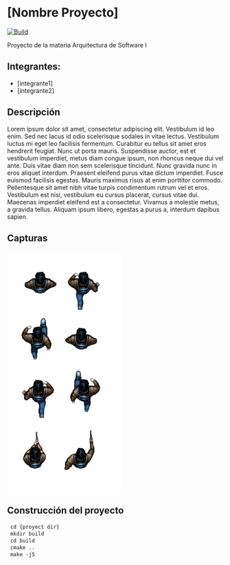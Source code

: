 # [Nombre Proyecto]
[![Build](https://github.com/UCC-ArquitecturaSoftwareI/2021-Programadores_Sacole/actions/workflows/LintAndBuild.yml/badge.svg)](https://github.com/UCC-ArquitecturaSoftwareI/2021-Programadores_Sacole/actions/workflows/LintAndBuild.yml)

Proyecto de la materia Arquitectura de Software I

## Integrantes:

* [integrante1]
* [integrante2]

## Descripción

Lorem ipsum dolor sit amet, consectetur adipiscing elit. Vestibulum id leo enim. Sed nec lacus id odio scelerisque sodales in vitae lectus. Vestibulum luctus mi eget leo facilisis fermentum. Curabitur eu tellus sit amet eros hendrerit feugiat. Nunc ut porta mauris. Suspendisse auctor, est et vestibulum imperdiet, metus diam congue ipsum, non rhoncus neque dui vel ante. Duis vitae diam non sem scelerisque tincidunt. Nunc gravida nunc in eros aliquet interdum. Praesent eleifend purus vitae dictum imperdiet. Fusce euismod facilisis egestas. Mauris maximus risus at enim porttitor commodo. Pellentesque sit amet nibh vitae turpis condimentum rutrum vel et eros. Vestibulum est nisi, vestibulum eu cursus placerat, cursus vitae dui. Maecenas imperdiet eleifend est a consectetur. Vivamus a molestie metus, a gravida tellus. Aliquam ipsum libero, egestas a purus a, interdum dapibus sapien.

## Capturas

[//]: <> (Una vez mas avanzado el proyecto, colocar capturas de pantalla.)
![imagen](assets/images/player.png)

## Construcción del proyecto

```
 cd {proyect dir}
 mkdir build
 cd build
 cmake ..
 make -j5
 ```
